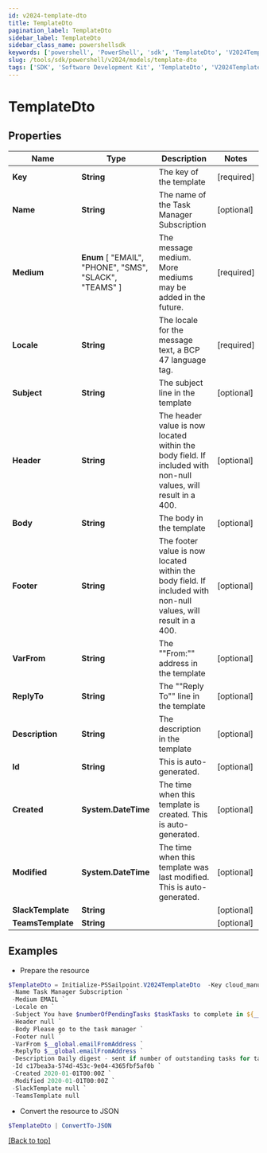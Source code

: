 ```yaml
---
id: v2024-template-dto
title: TemplateDto
pagination_label: TemplateDto
sidebar_label: TemplateDto
sidebar_class_name: powershellsdk
keywords: ['powershell', 'PowerShell', 'sdk', 'TemplateDto', 'V2024TemplateDto'] 
slug: /tools/sdk/powershell/v2024/models/template-dto
tags: ['SDK', 'Software Development Kit', 'TemplateDto', 'V2024TemplateDto']
---
```



# TemplateDto

## Properties

Name | Type | Description | Notes
------------ | ------------- | ------------- | -------------
**Key** | **String** | The key of the template | [required]
**Name** | **String** | The name of the Task Manager Subscription | [optional] 
**Medium** |  **Enum** [  "EMAIL",    "PHONE",    "SMS",    "SLACK",    "TEAMS" ] | The message medium. More mediums may be added in the future. | [required]
**Locale** | **String** | The locale for the message text, a BCP 47 language tag. | [required]
**Subject** | **String** | The subject line in the template | [optional] 
**Header** | **String** | The header value is now located within the body field. If included with non-null values, will result in a 400. | [optional] 
**Body** | **String** | The body in the template | [optional] 
**Footer** | **String** | The footer value is now located within the body field. If included with non-null values, will result in a 400. | [optional] 
**VarFrom** | **String** | The ""From:"" address in the template | [optional] 
**ReplyTo** | **String** | The ""Reply To"" line in the template | [optional] 
**Description** | **String** | The description in the template | [optional] 
**Id** | **String** | This is auto-generated. | [optional] 
**Created** | **System.DateTime** | The time when this template is created. This is auto-generated. | [optional] 
**Modified** | **System.DateTime** | The time when this template was last modified. This is auto-generated. | [optional] 
**SlackTemplate** | **String** |  | [optional] 
**TeamsTemplate** | **String** |  | [optional] 

## Examples

- Prepare the resource
```powershell
$TemplateDto = Initialize-PSSailpoint.V2024TemplateDto  -Key cloud_manual_work_item_summary `
 -Name Task Manager Subscription `
 -Medium EMAIL `
 -Locale en `
 -Subject You have $numberOfPendingTasks $taskTasks to complete in ${__global.productName}. `
 -Header null `
 -Body Please go to the task manager `
 -Footer null `
 -VarFrom $__global.emailFromAddress `
 -ReplyTo $__global.emailFromAddress `
 -Description Daily digest - sent if number of outstanding tasks for task owner > 0 `
 -Id c17bea3a-574d-453c-9e04-4365fbf5af0b `
 -Created 2020-01-01T00:00Z `
 -Modified 2020-01-01T00:00Z `
 -SlackTemplate null `
 -TeamsTemplate null
```

- Convert the resource to JSON
```powershell
$TemplateDto | ConvertTo-JSON
```


[[Back to top]](#) 

